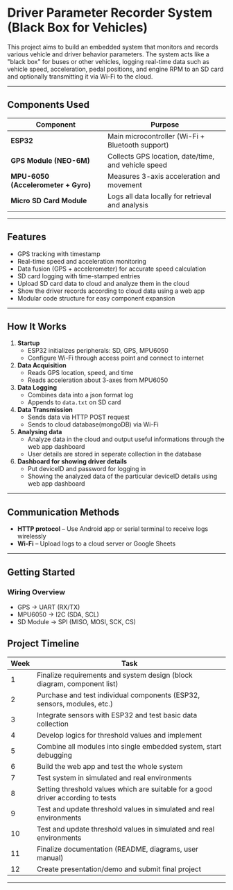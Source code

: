 # Driver Parameter Recorder System (Black Box for Vehicles)

This project aims to build an embedded system that monitors and records various vehicle and driver behavior parameters. The system acts like a "black box" for buses or other vehicles, logging real-time data such as vehicle speed, acceleration, pedal positions, and engine RPM to an SD card and optionally transmitting it via Wi-Fi to the cloud.

---

## Components Used

| Component                        | Purpose                                             |
|----------------------------------|-----------------------------------------------------|
| **ESP32**                        | Main microcontroller (Wi-Fi + Bluetooth support)    |
| **GPS Module (NEO-6M)**          | Collects GPS location, date/time, and vehicle speed |
| **MPU-6050 (Accelerometer + Gyro)** | Measures 3-axis acceleration and movement        |
| **Micro SD Card Module**         | Logs all data locally for retrieval and analysis    |

---

## Features

-  GPS tracking with timestamp
-  Real-time speed and acceleration monitoring
-  Data fusion (GPS + accelerometer) for accurate speed calculation
-  SD card logging with time-stamped entries
-  Upload SD card data to cloud and analyze them in the cloud
-  Show the driver records according to cloud data using a web app
-  Modular code structure for easy component expansion

---

## How It Works

1. **Startup**
   - ESP32 initializes peripherals: SD, GPS, MPU6050
   - Configure Wi-Fi through access point and connect to internet
2. **Data Acquisition**
   - Reads GPS location, speed, and time
   - Reads acceleration about 3-axes from MPU6050
3. **Data Logging**
   - Combines data into a json format log
   - Appends to `data.txt` on SD card
4. **Data Transmission** 
   - Sends data via HTTP POST request
   - Sends to cloud database(mongoDB) via Wi-Fi
5. **Analysing data**
   - Analyze data in the cloud and output useful informations through the web app dashboard
   - User details are stored in seperate collection in the database
6. **Dashboard for showing driver details**
   - Put deviceID and password for logging in
   - Showing the analyzed data of the particular deviceID details using web app dashboard

---


##  Communication Methods

- **HTTP protocol** – Use Android app or serial terminal to receive logs wirelessly
- **Wi-Fi** – Upload logs to a cloud server or Google Sheets

---

##  Getting Started

###  Wiring Overview
- GPS → UART (RX/TX)
- MPU6050 → I2C (SDA, SCL)
- SD Module → SPI (MISO, MOSI, SCK, CS)

## **Project Timeline**

| Week | Task                                                                    |
|------|-------------------------------------------------------------------------|
| 1    | Finalize requirements and system design (block diagram, component list) |
| 2    | Purchase and test individual components (ESP32, sensors, modules, etc.) |
| 3    | Integrate sensors with ESP32 and test basic data collection             |
| 4    | Develop logics for threshold values and implement                       |
| 5    | Combine all modules into single embedded system, start debugging        |
| 6    | Build the web app and test the whole system                             |
| 7    | Test system in simulated and real environments                          |
| 8    | Setting threshold values which are suitable for a good driver according to tests|
| 9    | Test and update threshold values in simulated and real environments     |
| 10   | Test and update threshold values in simulated and real environments     |
| 11   | Finalize documentation (README, diagrams, user manual)                  |
| 12   | Create presentation/demo and submit final project                       |

---
